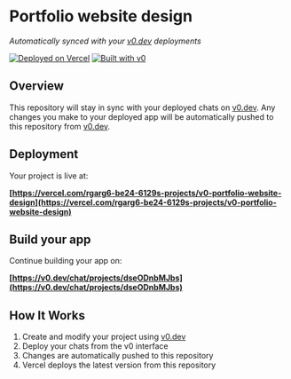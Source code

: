 # Portfolio website design

*Automatically synced with your [v0.dev](https://v0.dev) deployments*

[![Deployed on Vercel](https://img.shields.io/badge/Deployed%20on-Vercel-black?style=for-the-badge&logo=vercel)](https://vercel.com/rgarg6-be24-6129s-projects/v0-portfolio-website-design)
[![Built with v0](https://img.shields.io/badge/Built%20with-v0.dev-black?style=for-the-badge)](https://v0.dev/chat/projects/dseODnbMJbs)

## Overview

This repository will stay in sync with your deployed chats on [v0.dev](https://v0.dev).
Any changes you make to your deployed app will be automatically pushed to this repository from [v0.dev](https://v0.dev).

## Deployment

Your project is live at:

**[https://vercel.com/rgarg6-be24-6129s-projects/v0-portfolio-website-design](https://vercel.com/rgarg6-be24-6129s-projects/v0-portfolio-website-design)**

## Build your app

Continue building your app on:

**[https://v0.dev/chat/projects/dseODnbMJbs](https://v0.dev/chat/projects/dseODnbMJbs)**

## How It Works

1. Create and modify your project using [v0.dev](https://v0.dev)
2. Deploy your chats from the v0 interface
3. Changes are automatically pushed to this repository
4. Vercel deploys the latest version from this repository
